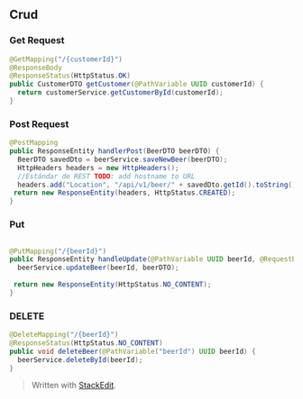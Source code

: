 ## Crud

### Get Request

```java
@GetMapping("/{customerId}")  
@ResponseBody  
@ResponseStatus(HttpStatus.OK)  
public CustomerDTO getCustomer(@PathVariable UUID customerId) {  
  return customerService.getCustomerById(customerId);  
}
```

### Post Request

```java
@PostMapping  
public ResponseEntity handlerPost(BeerDTO beerDTO) {  
  BeerDTO savedDto = beerService.saveNewBeer(beerDTO);  
  HttpHeaders headers = new HttpHeaders();  
  //Estándar de REST TODO: add hostname to URL  
  headers.add("Location", "/api/v1/beer/" + savedDto.getId().toString());  
 return new ResponseEntity(headers, HttpStatus.CREATED);  
}
```

### Put

```java

@PutMapping("/{beerId}")  
public ResponseEntity handleUpdate(@PathVariable UUID beerId, @RequestBody BeerDTO beerDTO) {  
  beerService.updateBeer(beerId, beerDTO);  
  
 return new ResponseEntity(HttpStatus.NO_CONTENT);  
}
```

### DELETE

```java
@DeleteMapping("/{beerId}")  
@ResponseStatus(HttpStatus.NO_CONTENT)  
public void deleteBeer(@PathVariable("beerId") UUID beerId) {  
  beerService.deleteById(beerId);  
}
```
> Written with [StackEdit](https://stackedit.io/).
<!--stackedit_data:
eyJoaXN0b3J5IjpbMTA3NTY0NzgwXX0=
-->